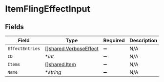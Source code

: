 # ItemFlingEffectInput


## Fields

| Field                                                          | Type                                                           | Required                                                       | Description                                                    |
| -------------------------------------------------------------- | -------------------------------------------------------------- | -------------------------------------------------------------- | -------------------------------------------------------------- |
| `EffectEntries`                                                | [][shared.VerboseEffect](../../models/shared/verboseeffect.md) | :heavy_minus_sign:                                             | N/A                                                            |
| `ID`                                                           | **int*                                                         | :heavy_minus_sign:                                             | N/A                                                            |
| `Items`                                                        | [][shared.Item](../../models/shared/item.md)                   | :heavy_minus_sign:                                             | N/A                                                            |
| `Name`                                                         | **string*                                                      | :heavy_minus_sign:                                             | N/A                                                            |